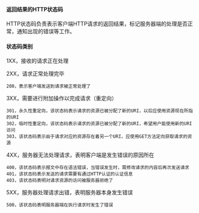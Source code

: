#### 返回结果的HTTP状态码

HTTP状态码负责表示客户端HTTP请求的返回结果，标记服务器端的处理是否正常，通知出现的错误等工作。


#### 状态码类别

1XX，接收的请求正在处理

2XX，请求正常处理完毕

	200，表示客户端发送到请求被正常处理了

3XX，需要进行附加操作以完成请求（重定向）

	301，永久性重定向，该状态码表示请求的资源已被分配了新的URI，以后应使用资源现在所指的URI
	302，临时性重定向，该状态码表示请求的资源已被分配了新的URI，希望用户能使用新的URI访问
	303，该状态码表示由于请求对应的资源存在着另一个URI，应使用GET方法定向获取请求的资源

4XX，服务器无法处理请求，表明客户端是发生错误的原因所在
	
	400，该状态码表示报文中存在语法错误，当错误发生时，需修改请求的内容后再次发送请求
	401，该状态码表示发送的请求需要有通过HTTP认证的认证信息
	403，该状态码表明对请求资源的访问被服务器拒绝了

5XX，服务器处理请求出错，表明服务器本身发生错误

	500，该状态码表明服务器端在执行请求时发生了错误





















